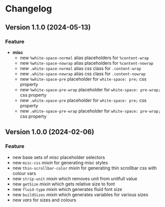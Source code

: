 # Changelog

## Version 1.1.0 (2024-05-13)

### Feature

- **misc**
    - new `%white-space-normal` alias placeholders for `%content-wrap`
    - new `%white-space-nowrap` alias placeholders for `%content-nowrap`
    - new `.white-space-normal` alias css class for `.content-wrap`
    - new `.white-space-nowrap` alias css class for `.content-nowrap`
    - new `%white-space-pre` placeholder for `white-space: pre;` css property
    - new `%white-space-pre-wrap` placeholder for `white-space: pre-wrap;` css property
    - new `.white-space-pre` placeholder for `white-space: pre;` css property
    - new `.white-space-pre-wrap` placeholder for `white-space: pre-wrap;` css property


## Version 1.0.0 (2024-02-06)

### Feature

- new base sets of *misc* placeholder selectors
- new `misc-css` *mixin* for generating misc styles
- new `thin-scrollbar-color` *mixin* for generating thin scrollbar css with colour vars
- new `strip-unit` *mixin* which removes unit from unitfull value
- new `getSize` *mixin* which gets relative size to font
- new `fluid-type` *mixin* which generates fluid font size
- new `buildSizes` *mixin* which generates variables for various sizes
- new *vars* for sizes and colours
